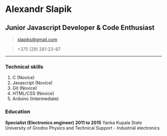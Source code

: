 # Alexandr Slapik
## Junior Javascript Developer & Code Enthusiast


>[slapiks@gmail.com](mailto:slapiks@gmail.com)

>+375 (29) 281-23-87
------

### Technical skills


1. C (Novice)
1. Javascript (Novice)
1. Git (Novice)
1. HTML/CSS (Novice)
1. Arduino (Intermediate)



### Education

**Specialist (Electronics engineer)** __2011 to 2015__
Yanka Kupala State University of Grodno Physics and Technical Support - Industrial electronics
